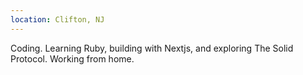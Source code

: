 ```yaml
---
location: Clifton, NJ
---
```


Coding. Learning Ruby, building with Nextjs, and exploring The Solid Protocol. Working from home.
